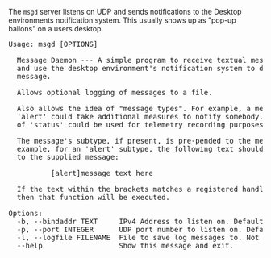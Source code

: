 The ```msgd``` server listens on UDP and sends notifications to the Desktop
environments notification system. This usually shows up as "pop-up ballons"
on a users desktop.
<pre>
Usage: msgd [OPTIONS]

  Message Daemon --- A simple program to receive textual messages via UDP
  and use the desktop environment's notification system to display the
  message.

  Allows optional logging of messages to a file.

  Also allows the idea of "message types". For example, a message of type,
  'alert' could take additional measures to notify somebody. A message type
  of 'status' could be used for telemetry recording purposes.

  The message's subtype, if present, is pre-pended to the message. For
  example, for an 'alert' subtype, the following text should be pre-pended
  to the supplied message:

          [alert]message text here

  If the text within the brackets matches a registered handler function,
  then that function will be executed.

Options:
  -b, --bindaddr TEXT     IPv4 Address to listen on. Default: 0.0.0.0
  -p, --port INTEGER      UDP port number to listen on. Default: 55555
  -l, --logfile FILENAME  File to save log messages to. Not used by default.
  --help                  Show this message and exit.

<pre>
